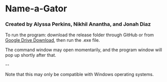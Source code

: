 # Name-a-Gator
### Created by Alyssa Perkins, Nikhil Anantha, and Jonah Diaz

To run the program: download the release folder through GitHub or from [Google Drive Download](https://drive.google.com/file/d/1emOXle0OTjGWKm53OAlUsKa-7W-jtMhy/view?usp=drive_link), then run the .exe file.

The command window may open momentarily, and the program window will pop up shortly after that.

--

Note that this may only be compatible with Windows operating systems.

